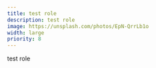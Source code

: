 ```yaml
---
title: test role
description: test role
image: https://unsplash.com/photos/EpN-QrrLb1o
width: large
priority: 8
---
```

test role